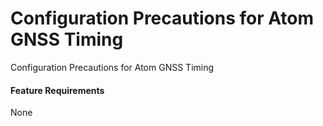 Configuration Precautions for Atom GNSS Timing
==============================================

Configuration Precautions for Atom GNSS Timing

#### Feature Requirements

None